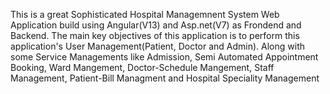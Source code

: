 This is a great Sophisticated Hospital Managemnent System Web Application build using Angular(V13) and Asp.net(V7) as Frondend and Backend.
The main key objectives of this application is to perform this application's User Management(Patient, Doctor and Admin).
Along with some Service Managements like Admission, Semi Automated Appointment Booking, Ward Mangement, Doctor-Schedule Mangement, Staff Management, Patient-Bill Managment and Hospital Speciality Management
